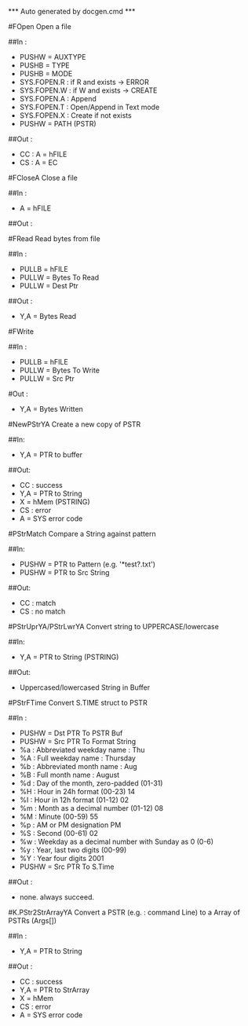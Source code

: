 *** Auto generated by docgen.cmd ***  

#FOpen
Open a file

##In :
+ PUSHW = AUXTYPE
+ PUSHB = TYPE
+ PUSHB = MODE
 + SYS.FOPEN.R	 : if R and exists -> ERROR
 + SYS.FOPEN.W	 : if W and exists -> CREATE
 + SYS.FOPEN.A	 : Append
 + SYS.FOPEN.T	 : Open/Append in Text mode
 + SYS.FOPEN.X	 : Create if not exists
+ PUSHW = PATH (PSTR)

##Out : 
+ CC : A = hFILE
+ CS : A = EC

#FCloseA
Close a file

##In :
+ A = hFILE

##Out :

#FRead
Read bytes from file

##In :
+ PULLB = hFILE
+ PULLW = Bytes To Read
+ PULLW = Dest Ptr

##Out :
+ Y,A = Bytes Read

#FWrite

##In :
+ PULLB = hFILE
+ PULLW = Bytes To Write
+ PULLW = Src Ptr

#Out :
+ Y,A = Bytes Written

#NewPStrYA
Create a new copy of PSTR

##In:
+ Y,A = PTR to buffer

##Out:
+ CC : success 
 + Y,A = PTR to String
 + X = hMem (PSTRING)
+ CS : error
 + A = SYS error code

#PStrMatch
Compare a String against pattern

##In: 
 + PUSHW = PTR to Pattern (e.g. '*test?.txt')
 + PUSHW = PTR to Src String 

##Out: 
 + CC : match
 + CS : no match

#PStrUprYA/PStrLwrYA
Convert string to UPPERCASE/lowercase

##In:
 + Y,A = PTR to String (PSTRING)

##Out:
 + Uppercased/lowercased String in Buffer

#PStrFTime
Convert S.TIME struct to PSTR

##In : 
+ PUSHW = Dst PTR To PSTR Buf
+ PUSHW = Src PTR To Format String
 + %a : Abbreviated weekday name : Thu
 + %A : Full weekday name : Thursday 
 + %b : Abbreviated month name : Aug 
 + %B : Full month name : August 
 + %d : Day of the month, zero-padded (01-31)
 + %H : Hour in 24h format (00-23) 14 
 + %I : Hour in 12h format (01-12) 02 
 + %m : Month as a decimal number (01-12) 08 
 + %M : Minute (00-59) 55 
 + %p : AM or PM designation PM 
 + %S : Second (00-61) 02 
 + %w : Weekday as a decimal number with Sunday as 0 (0-6) 
 + %y : Year, last two digits (00-99)
 + %Y : Year four digits 2001 
+ PUSHW = Src PTR To S.Time

##Out :
 + none. always succeed.

#K.PStr2StrArrayYA
Convert a PSTR (e.g. : command Line) to a Array of PSTRs (Args[])

##In : 
+ Y,A = PTR to String

##Out :
+ CC : success
 + Y,A = PTR to StrArray
 + X = hMem
+ CS : error
 + A = SYS error code
